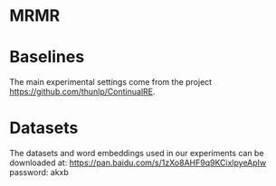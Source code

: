 # MRMR
# Baselines
  The main experimental settings come from the project https://github.com/thunlp/ContinualRE.
# Datasets
  The datasets and word embeddings used in our experiments can be downloaded at:
  https://pan.baidu.com/s/1zXo8AHF9q9KCixlpyeApIw  password: akxb
